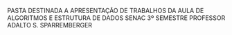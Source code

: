 PASTA DESTINADA A APRESENTAÇÃO DE TRABALHOS DA AULA DE ALGORITMOS E ESTRUTURA DE DADOS SENAC 3º SEMESTRE PROFESSOR ADALTO S. SPARREMBERGER
